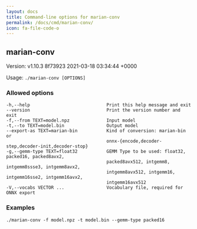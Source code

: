 ```yaml
---
layout: docs
title: Command-line options for marian-conv
permalink: /docs/cmd/marian-conv/
icon: fa-file-code-o
---
```


## marian-conv

Version: 
v1.10.3 8f73923 2021-03-18 03:34:44 +0000

Usage: `./marian-conv [OPTIONS]`

### Allowed options
```
-h,--help                             Print this help message and exit
--version                             Print the version number and exit
-f,--from TEXT=model.npz              Input model
-t,--to TEXT=model.bin                Output model
--export-as TEXT=marian-bin           Kind of conversion: marian-bin or 
                                      onnx-{encode,decoder-step,decoder-init,decoder-stop}
-g,--gemm-type TEXT=float32           GEMM Type to be used: float32, packed16, packed8avx2, 
                                      packed8avx512, intgemm8, intgemm8ssse3, intgemm8avx2, 
                                      intgemm8avx512, intgemm16, intgemm16sse2, intgemm16avx2, 
                                      intgemm16avx512
-V,--vocabs VECTOR ...                Vocabulary file, required for ONNX export
```

### Examples
```
./marian-conv -f model.npz -t model.bin --gemm-type packed16
```
